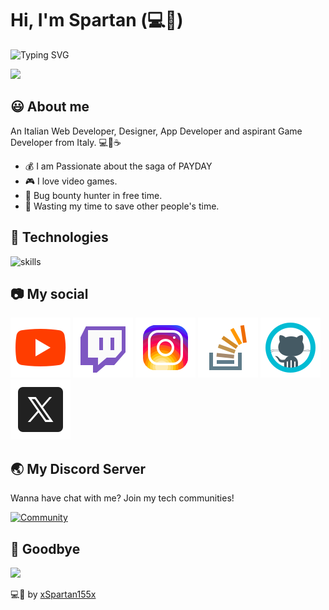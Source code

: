 # Hi, I'm Spartan (💻💖)

![Typing SVG](https://readme-typing-svg.herokuapp.com?font=comfortaa&color=016EEA&size=24&width=500&lines=Frontend+Developer;App+Developer;Designer+in+free+time)

![](./assets/img/header.png)

## 😃 About me

An Italian Web Developer, Designer, App Developer and aspirant Game Developer from Italy. 💻💖☕

- 💰 I am Passionate about the saga of PAYDAY
- 🎮 I love video games.
- 🔏 Bug bounty hunter in free time.
- 🎯 Wasting my time to save other people's time.

## 🔧 Technologies

![skills](https://skillicons.dev/icons?i=html,css,js,php,bootstrap,wordpress,nodejs,npm,mysql,py,c,cpp,java,lua,discord,bots,discordjs,unity,github,gitlab,git,vscode,figma,ps,pr,ae,gmail,linux,ubuntu,kali,windows&theme=light)

## 📷 My social

[![](./assets/social/youtube.svg)](https://www.youtube.com/@xSpartan155x) [![](./assets/social/twitch.svg)](https://www.twitch.tv/xspartan155xlive) [![](./assets/social/instagram.svg)](https://www.instagram.com/xspartan155x/) [![](./assets/social/stack-overflow.svg)](https://stackoverflow.com/users/27729442/spartan) [![](./assets/social/github.svg)](https://github.com/xSpartan155x) [![](./assets/social/twitterx.svg)](https://x.com/xSpartan155x)

## 🌏 My Discord Server

Wanna have chat with me? Join my tech communities!

[![Community](https://discordapp.com/api/guilds/1130271410149937182/widget.png?style=banner2)](https://discord.gg/HW3HYUjaRw)

## 👋 Goodbye

![](./assets/img/footer.png)

💻💖 by [xSpartan155x](https://github.com/xSpartan155x)
